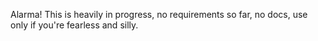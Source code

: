 Alarma! This is heavily in progress, no requirements so far, no docs, use only if you're fearless and silly.
